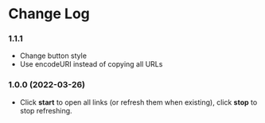 # Change Log

### 1.1.1

- Change button style
- Use encodeURI instead of copying all URLs

### 1.0.0 (2022-03-26)

- Click **start** to open all links (or refresh them when existing), click **stop** to stop refreshing.
